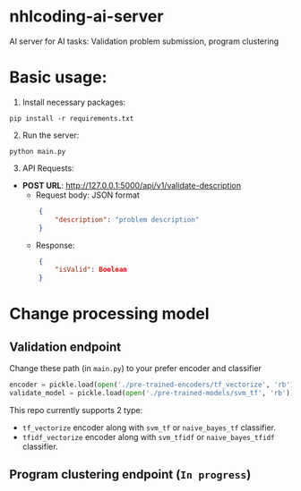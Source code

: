 # nhlcoding-ai-server
AI server for AI tasks: Validation problem submission, program clustering

# Basic usage:

1. Install necessary packages:
```shell
pip install -r requirements.txt
```
2. Run the server:
```shell
python main.py
```
3. API Requests: 
- **POST URL**: http://127.0.0.1:5000/api/v1/validate-description
    - Request body: JSON format
    ```json
        {
            "description": "problem description" 
        }
    ```
    - Response:
    ```json
        {
            "isValid": Boolean 
        }
    ```

# Change processing model

## Validation endpoint

Change these path (in `main.py`) to your prefer encoder and classifier
```python
encoder = pickle.load(open('./pre-trained-encoders/tf_vectorize', 'rb'))
validate_model = pickle.load(open('./pre-trained-models/svm_tf', 'rb'))
```

This repo currently supports 2 type:
- `tf_vectorize` encoder along with `svm_tf` or `naive_bayes_tf` classifier.
- `tfidf_vectorize` encoder along with `svm_tfidf` or `naive_bayes_tfidf` classifier.

## Program clustering endpoint (`In progress`)

